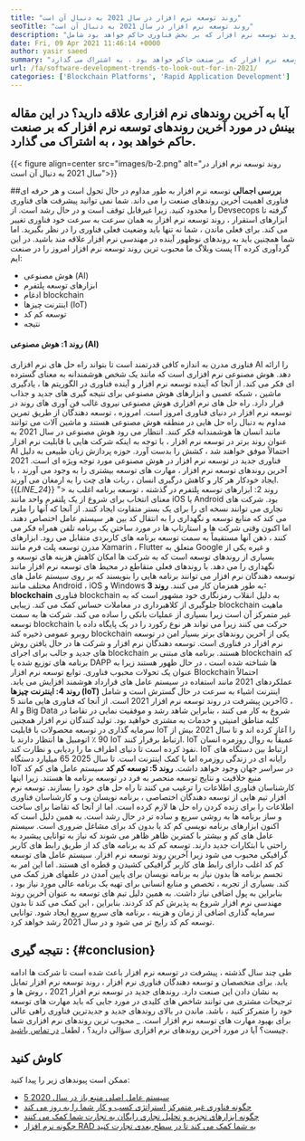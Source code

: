 ```yaml
---
title: "روند توسعه نرم افزار در سال 2021 به دنبال آن است" 
seoTitle: "روند توسعه نرم افزار در سال 2021 به دنبال آن است" 
description: "آخرین روند توسعه نرم افزار که بر بخش فناوری حاکم خواهد بود شامل blockchain ، هوش مصنوعی ، بدون کد و روندهای جدید تر است." 
date: Fri, 09 Apr 2021 11:46:14 +0000
author: yasir saeed
summary: "آیا به آخرین روندهای نرم افزاری علاقه دارید؟ در این مقاله بینش در مورد آخرین روندهای توسعه نرم افزار که بر صنعت حاکم خواهد بود ، به اشتراک می گذارد." 
url: /fa/software-development-trends-to-look-out-for-in-2021/
categories: ['Blockchain Platforms', 'Rapid Application Development']
---
```


## آیا به آخرین روندهای نرم افزاری علاقه دارید؟ در این مقاله بینش در مورد آخرین روندهای توسعه نرم افزار که بر صنعت حاکم خواهد بود ، به اشتراک می گذارد.

{{< figure align=center src="images/b-2.png" alt="روند توسعه نرم افزار در سال 2021 به دنبال آن است">}}


##**بررسی اجمالی**
توسعه نرم افزار به طور مداوم در حال تحول است و هر حرفه ای فناوری اهمیت آخرین روندهای صنعت را می داند. شما نمی توانید پیشرفت های فناوری را محدود کنید. زیرا غیرقابل توقف است و در حال رشد است. از Devsecops گرفته تا ابزارهای استقرار ، روند توسعه نرم افزار به همان سرعت به سرعت خود فناوری تغییر می کند.
برای فعلی ماندن ، شما نه تنها باید وضعیت فعلی فناوری را در نظر بگیرید. اما شما همچنین باید به روندهای نوظهور آینده در مهندسی نرم افزار علاقه مند باشید. در این پست وبلاگ ما محبوب ترین روند توسعه نرم افزار امروز را در صنعت IT گردآوری کرده ایم:
  * هوش مصنوعی (AI)
  * ابزارهای توسعه پلتفرم
  * ادغام blockchain
  * اینترنت چیزها (IoT)
  * توسعه کم کد
  * نتیجه

####  **روند 1: هوش مصنوعی (AI)** 
فناوری مدرن به اندازه کافی قدرتمند است تا بتواند راه حل های نرم افزاری AI را ارائه دهد. هوش مصنوعی نرم افزاری است که مانند یک شخص هوشمندانه به معنای گسترده ای فکر می کند. از آنجا که آینده توسعه نرم افزار و آینده فناوری در الگوریتم ها ، یادگیری ماشین ، شبکه عصبی و ابزارهای هوش مصنوعی برای نتیجه گیری های جدید و جذاب قرار دارد. راه حل های نرم افزاری هوش مصنوعی نیروی غالب فن آوری های روند در توسعه نرم افزار در دنیای فناوری امروز است.
امروزه ، توسعه دهندگان از طریق تمرین مداوم به دنبال راه حل هایی در منطقه هوش مصنوعی هستند و ماشین آلات می توانند مانند انسان ها هوشمندانه فکر کنند. انتظار می رود هوش مصنوعی در سال 2021 به عنوان روند برتر در توسعه نرم افزار ، با توجه به اینکه شرکت هایی با قابلیت نرم افزار AI احتمالاً موفق خواهند شد ، کشش را بدست آورد. حوزه پردازش زبان طبیعی به دلیل فناوری جدید در توسعه نرم افزار در هوش مصنوعی مورد توجه ویژه ای است. 2021 آخرین روندهای توسعه نرم افزار ، مهارت های توسعه بیشتری را به وجود می آورند ، با ایجاد خودکار هر کار و کاهش درگیری انسان ، ربات های چت را به ارمغان می آورند.
{{_LINE_24_}}
"> روند 2: ابزارهای توسعه پلتفرم
در گذشته ، توسعه برنامه اغلب به معنای انتخاب برای شروع از یک پلتفرم واحد مانند iOS یا Android بود. شرکت های تجاری می توانند نسخه ای را برای یک بستر متفاوت ایجاد کنند. از آنجا که آنها را ملزم می کند که منابع توسعه و نگهداری را به انتقال کد بین هر سیستم عامل اختصاص دهند. اما اکنون وقتی شرکت ها و استارتاپ ها در مورد ساختن یک برنامه تلفن همراه فکر می کنند ، ذهن آنها مستقیماً به سمت توسعه برنامه های کاربردی متقابل می رود.
ابزارهای مدرن توسعه پلت فرم مانند Xamarin ، Flutter متعلق به Google و غیره یکی از بسیاری از روندهای توسعه است که به شرکت ها امکان کاهش هزینه های توسعه و نگهداری را می دهد. با روندهای فعلی متقاطع در محیط های توسعه نرم افزار مانند توسعه دهندگان نرم افزار می توانند برنامه هایی را بنویسند که بر روی سیستم عامل های مختلف مانند Android ، iOS و Windows به طور همزمان کار می کنند.
**روند 3: blockchain**
فناوری blockchain به دلیل انقلاب رمزنگاری خود مشهور است که به جلوگیری از کلاهبرداری در معاملات حساس کمک می کند. زیبایی blockchain ماهیت غیر متمرکز آن است زیرا بسیاری از عملیات بانکی را ساده می کند. شرکت ها به سمت توسعه blockchain حرکت می کنند زیرا می تواند هر نوع رکورد را در یک پایگاه داده با روبرو عمومی ذخیره کند
blockchain یکی از آخرین روندهای برتر بسیار امن در توسعه نرم افزار در فناوری است. توسعه دهندگان نرم افزار و شرکت ها در حال یافتن روش های جدید و جالب برای اجرای blockchain هستند. برنامه های مبتنی بر blockchain که برنامه های توزیع شده یا DAPP ها شناخته شده است ، در حال ظهور هستند زیرا به عنوان یک تحولات محبوب فناوری. توابع توسعه نرم افزار Blockchain احتمالاً عملکردهای 2021 مانند استفاده در سیستم عامل های قرارداد هوشمند افزایش می یابد.
**روند 4: اینترنت چیزها (IoT)**
اینترنت اشیاء به سرعت در حال گسترش است و شامل آخرین پیشرفت در روند توسعه نرم افزار 2021 است. از آنجا که فناوری هایی مانند 5G ، AI و Big Data شروع به کار می کنند ، بنابراین شاهد رشد و موفقیت نمایی در تقاضا در کلیه مناطق امنیتی و خدمات به مشتری خواهید بود. تولید کنندگان نرم افزار همچنین سرمایه گذاری در توسعه محصولات با قابلیت IoT را آغاز کرده اند و تا سال 2021 بیش از 90 ٪ اتومبیل ها انتظار دارند با IoT ارتباط برقرار کنند.
IoT عمیقاً به روال روزمره انسان نفوذ کرده است تا دنیای اطراف ما را ردیابی و نظارت کند. IoT ارتباط بین دستگاه های رایانه ای در زندگی روزمره اما با کمک اینترنت است. تا سال 2025 65 میلیارد دستگاه IoT در سراسر جهان وجود خواهد داشت.
**روند 5: توسعه کم کد**
سیستم عامل های کم کد منبع خلاقیت و نتایج توسعه منحصر به فرد در توسعه برنامه ها هستند. زیرا اینها کارشناسان فناوری اطلاعات را ترغیب می کنند تا راه حل های خود را بسازند. توسعه نرم افزار تیم هایی از توسعه دهندگان اختصاصی ، برنامه نویسان وب و کارشناسان فناوری اطلاعات را برای زنده کردن راه حل ها لازم کرده است. اما از آنجا که تقاضا برای ساخت و ساز برنامه ها به روشی سریع و ساده تر در حال رشد است. به همین دلیل است که اکنون ابزارهای برنامه نویسی کم کد یا بدون کد برای مشاغل ضروری است. سیستم عامل های کم و بیشتر با کمترین ظاهر ظاهر می شوند که نیاز به توانایی پیشبرد به راحتی با ابتکارات جدید دارند.
توسعه کم کد به برنامه های کد از طریق رابط های کاربر گرافیکی محبوب می شود زیرا آخرین روند توسعه نرم افزار. سیستم عامل های توسعه کم کد اغلب دارای رابط های کاربر گرافیکی کشیدن و قطره ای هستند. اما این امر به تجسم برنامه ها بدون نیاز به برنامه نویسان برای پایین آمدن در علفهای هرز کمک می کند. بسیاری از تجربه ، تخصص و منابع انسانی برای تهیه یک برنامه عالی مورد نیاز بود ، بنابراین به پول اضافی نیاز داشت. به همین دلیل تیم های توسعه به عنوان آخرین روند مهندسی نرم افزار شروع به پذیرش کم کد کردند. بنابراین ، این کمک می کند تا بدون سرمایه گذاری اضافی از زمان و هزینه ، برنامه های سریع سریع ایجاد شود. توانایی توسعه کم کد رایج تر می شود و در سال 2021 رشد خواهد کرد.

##  **نتیجه گیری** :   {#conclusion}
طی چند سال گذشته ، پیشرفت در توسعه نرم افزار باعث شده است تا شرکت ها ادامه یابد. برای متخصصان و توسعه دهندگان فناوری نرم افزار ، روند توسعه نرم افزار تمایل به نشان دادن این صنعت دارد. روندهای جدید در توسعه نرم افزار 2021 ، روش ها و ترجیحات مشتری می توانند شاخص های کلیدی در مورد جایی که باید مهارت های توسعه خود را متمرکز کنید ، باشد. ماندن در بالای روندهای جدید و جدیدترین فناوری راهی عالی برای بهبود مهارت های توسعه نرم افزار است.
_ محبوب ترین روندهای نرم افزاری شما چیست؟ آیا در مورد آخرین روندهای نرم افزاری سؤالی دارید؟ ، لطفا_ [در تماس باشید][1].

## کاوش کنید
ممکن است پیوندهای زیر را پیدا کنید:
  * [5 سیستم عامل اصلی منبع باز در سال 2020][2]
  * [چگونه فناوری غیر متمرکز استراتژی کسب و کار شما را به روز می کند][3]
  * [چگونه ابزارهای تجزیه و تحلیل تجاری رایگان به تجارت شما کمک می کنند][4]
  * [چگونه نرم افزار RAD به شما کمک می کند تا در سطح بعدی تجارت کنید][5]

  
[1]: mailto:yasir.saeed@aspose.com
[2]: https://blog.containerize.com/blockchain-platforms/top-5-open-source-blockchain-platforms-in-2020/
[3]: https://blog.containerize.com/2020/11/27/how-decentralized-technology-upgrades-your-business-strategy/
[4]: https://blog.containerize.com/2021/03/12/how-free-business-analytics-tools-assist-your-business/
[5]: https://blog.containerize.com/rapid-application-development/rapid-application-development-software-for-business-rad/
